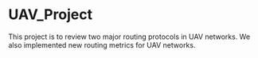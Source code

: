 # UAV_Project 
This project is to review two major routing protocols in UAV networks. 
We also implemented new routing metrics for UAV networks.
